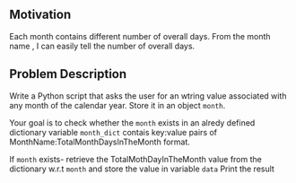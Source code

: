 ## Motivation
Each month contains different number of overall days. From the month name , I can easily tell the number of overall days. 

## Problem Description
Write a Python script that asks the user for an wtring value associated with any month of the calendar year.
Store it in an object `month`.

Your goal is to check whether the `month` exists in an alredy defined dictionary variable `month_dict` contais key:value pairs of MonthName:TotalMonthDaysInTheMonth format. 

If `month` exists- retrieve the TotalMothDayInTheMonth value from the dictionary w.r.t `month` and store the value in variable `data`
Print the result

